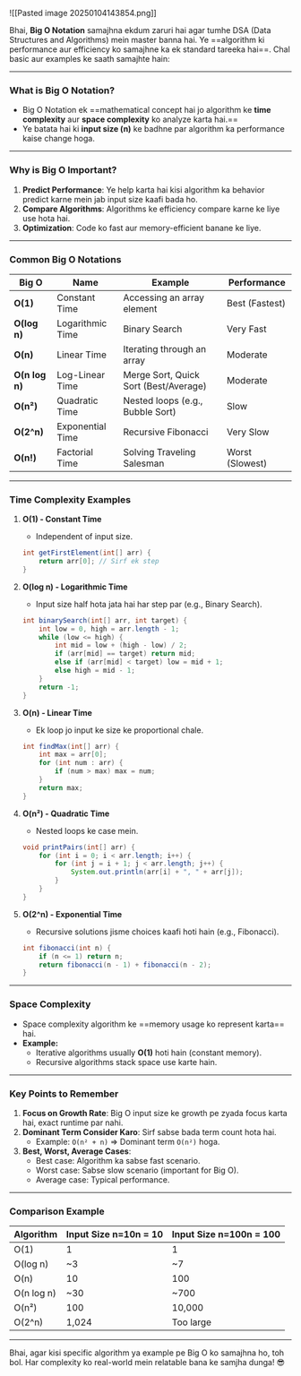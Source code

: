 ![[Pasted image 20250104143854.png]]

Bhai, **Big O Notation** samajhna ekdum zaruri hai agar tumhe DSA (Data Structures and Algorithms) mein master banna hai. Ye ==algorithm ki performance aur efficiency ko samajhne ka ek standard tareeka hai==. Chal basic aur examples ke saath samajhte hain:

---

### **What is Big O Notation?**

- Big O Notation ek ==mathematical concept hai jo algorithm ke **time complexity** aur **space complexity** ko analyze karta hai.==
- Ye batata hai ki **input size (n)** ke badhne par algorithm ka performance kaise change hoga.

---

### **Why is Big O Important?**

1. **Predict Performance**: Ye help karta hai kisi algorithm ka behavior predict karne mein jab input size kaafi bada ho.
2. **Compare Algorithms**: Algorithms ke efficiency compare karne ke liye use hota hai.
3. **Optimization**: Code ko fast aur memory-efficient banane ke liye.

---

### **Common Big O Notations**

|**Big O**|**Name**|**Example**|**Performance**|
|---|---|---|---|
|**O(1)**|Constant Time|Accessing an array element|Best (Fastest)|
|**O(log n)**|Logarithmic Time|Binary Search|Very Fast|
|**O(n)**|Linear Time|Iterating through an array|Moderate|
|**O(n log n)**|Log-Linear Time|Merge Sort, Quick Sort (Best/Average)|Moderate|
|**O(n²)**|Quadratic Time|Nested loops (e.g., Bubble Sort)|Slow|
|**O(2^n)**|Exponential Time|Recursive Fibonacci|Very Slow|
|**O(n!)**|Factorial Time|Solving Traveling Salesman|Worst (Slowest)|

---

### **Time Complexity Examples**

1. **O(1) - Constant Time**
    
    - Independent of input size.
    
    ```java
    int getFirstElement(int[] arr) {
        return arr[0]; // Sirf ek step
    }
    ```
    
2. **O(log n) - Logarithmic Time**
    
    - Input size half hota jata hai har step par (e.g., Binary Search).
    
    ```java
    int binarySearch(int[] arr, int target) {
        int low = 0, high = arr.length - 1;
        while (low <= high) {
            int mid = low + (high - low) / 2;
            if (arr[mid] == target) return mid;
            else if (arr[mid] < target) low = mid + 1;
            else high = mid - 1;
        }
        return -1;
    }
    ```
    
3. **O(n) - Linear Time**
    
    - Ek loop jo input ke size ke proportional chale.
    
    ```java
    int findMax(int[] arr) {
        int max = arr[0];
        for (int num : arr) {
            if (num > max) max = num;
        }
        return max;
    }
    ```
    
4. **O(n²) - Quadratic Time**
    
    - Nested loops ke case mein.
    
    ```java
    void printPairs(int[] arr) {
        for (int i = 0; i < arr.length; i++) {
            for (int j = i + 1; j < arr.length; j++) {
                System.out.println(arr[i] + ", " + arr[j]);
            }
        }
    }
    ```
    
5. **O(2^n) - Exponential Time**
    
    - Recursive solutions jisme choices kaafi hoti hain (e.g., Fibonacci).
    
    ```java
    int fibonacci(int n) {
        if (n <= 1) return n;
        return fibonacci(n - 1) + fibonacci(n - 2);
    }
    ```
    

---

### **Space Complexity**

- Space complexity algorithm ke ==memory usage ko represent karta== hai.
- **Example:**
    - Iterative algorithms usually **O(1)** hoti hain (constant memory).
    - Recursive algorithms stack space use karte hain.

---

### **Key Points to Remember**

1. **Focus on Growth Rate**: Big O input size ke growth pe zyada focus karta hai, exact runtime par nahi.
2. **Dominant Term Consider Karo**: Sirf sabse bada term count hota hai.
    - Example: `O(n² + n)` => Dominant term `O(n²)` hoga.
3. **Best, Worst, Average Cases**:
    - Best case: Algorithm ka sabse fast scenario.
    - Worst case: Sabse slow scenario (important for Big O).
    - Average case: Typical performance.

---

### **Comparison Example**

|Algorithm|Input Size n=10n = 10|Input Size n=100n = 100|
|---|---|---|
|O(1)|1|1|
|O(log n)|~3|~7|
|O(n)|10|100|
|O(n log n)|~30|~700|
|O(n²)|100|10,000|
|O(2^n)|1,024|Too large|

---

Bhai, agar kisi specific algorithm ya example pe Big O ko samajhna ho, toh bol. Har complexity ko real-world mein relatable bana ke samjha dunga! 😎